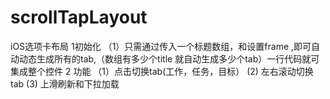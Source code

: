 # scrollTapLayout
iOS选项卡布局
1初始化
（1）只需通过传入一个标题数组，和设置frame ,即可自动动态生成所有的tab,（数组有多少个title 就自动生成多少个tab）一行代码就可集成整个控件
2 功能
（1）点击切换tab(工作，任务，目标）
(2) 左右滚动切换tab
(3) 上滑刷新和下拉加载
